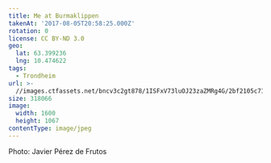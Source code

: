 ```yaml
---
title: Me at Burmaklippen
takenAt: '2017-08-05T20:58:25.000Z'
rotation: 0
license: CC BY-ND 3.0
geo:
  lat: 63.399236
  lng: 10.474622
tags:
  - Trondheim
url: >-
  //images.ctfassets.net/bncv3c2gt878/1ISFxV73luOJ23zaZMRg4G/2bf2105c714dfb7dc3bacb8f47102824/me-at-burmaklippen_36223727422_o
size: 318066
image:
  width: 1600
  height: 1067
contentType: image/jpeg
---
```


Photo: Javier Pérez de Frutos